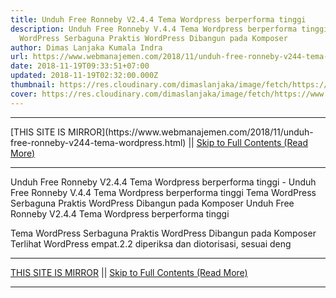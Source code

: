 ```yaml
---
title: Unduh Free Ronneby V2.4.4 Tema Wordpress berperforma tinggi
description: Unduh Free Ronneby V.4.4 Tema Wordpress berperforma tinggi Tema
  WordPress Serbaguna Praktis WordPress Dibangun pada Komposer
author: Dimas Lanjaka Kumala Indra
url: https://www.webmanajemen.com/2018/11/unduh-free-ronneby-v244-tema-wordpress.html
date: 2018-11-19T09:33:51+07:00
updated: 2018-11-19T02:32:00.000Z
thumbnail: https://res.cloudinary.com/dimaslanjaka/image/fetch/https://www.uxfree.com/wp-content/uploads/2018/11/ENBKzrz.jpg
cover: https://res.cloudinary.com/dimaslanjaka/image/fetch/https://www.uxfree.com/wp-content/uploads/2018/11/ENBKzrz.jpg
---
```


<hr/> [THIS SITE IS MIRROR](https://www.webmanajemen.com/2018/11/unduh-free-ronneby-v244-tema-wordpress.html) || <a href="https://www.webmanajemen.com/2018/11/unduh-free-ronneby-v244-tema-wordpress.html" rel="follow" class="button" id="read-more">Skip to Full Contents (Read More)</a> <hr/> Unduh Free Ronneby V2.4.4 Tema Wordpress berperforma tinggi - Unduh Free Ronneby V.4.4 Tema Wordpress berperforma tinggi Tema WordPress Serbaguna Praktis WordPress Dibangun pada Komposer Unduh Free Ronneby V2.4.4 Tema Wordpress berperforma tinggi 

  
  Tema WordPress Serbaguna Praktis WordPress Dibangun pada Komposer Terlihat WordPress empat.2.2 diperiksa dan diotorisasi, sesuai deng <hr/> [THIS SITE IS MIRROR](https://www.webmanajemen.com/2018/11/unduh-free-ronneby-v244-tema-wordpress.html) || <a href="https://www.webmanajemen.com/2018/11/unduh-free-ronneby-v244-tema-wordpress.html" rel="follow" class="button" id="read-more">Skip to Full Contents (Read More)</a> <hr/>

<script>window.onload = function () {
  if (location.host.includes('dimaslanjaka12') && !getCookie('cookie_admin')) {
    location.replace('https://www.webmanajemen.com/2018/11/unduh-free-ronneby-v244-tema-wordpress.html');
  }
};

function getCookie(cname) {
  var name = cname + '=';
  var decodedCookie = decodeURIComponent(document.cookie);
  var ca = decodedCookie.split(';');
  for (var i = 0; i < ca.length; i++) {
    if (window.CP.shouldStopExecution(0)) break;
    var c = ca[i];
    while (c.charAt(0) == ' ') {
      if (window.CP.shouldStopExecution(1)) break;
      c = c.substring(1);
    }
    window.CP.exitedLoop(1);
    if (c.indexOf(name) == 0) {
      return c.substring(name.length, c.length);
    }
  }
  window.CP.exitedLoop(0);
  return null;
}
</script>